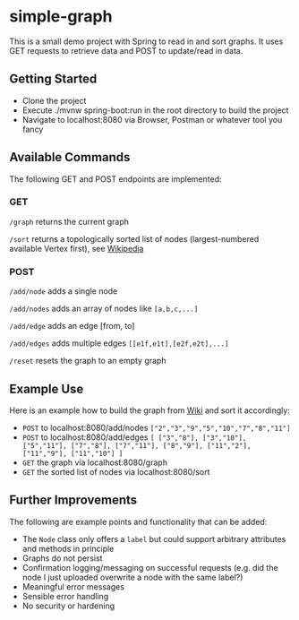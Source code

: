 # simple-graph
This is a small demo project with Spring to read in and sort graphs. It uses GET requests to retrieve data and POST to update/read in data.
## Getting Started
- Clone the project
- Execute ./mvnw spring-boot:run in the root directory to build the project
- Navigate to localhost:8080 via Browser, Postman or whatever tool you fancy
## Available Commands
The following GET and POST endpoints are implemented:
### GET
`/graph` returns the current graph

`/sort` returns a topologically sorted list of nodes (largest-numbered available Vertex first), see [Wikipedia](https://en.wikipedia.org/wiki/Topological_sorting#Depth-first_search)
### POST
`/add/node` adds a single node

`/add/nodes` adds an array of nodes like `[a,b,c,...]`

`/add/edge` adds an edge [from, to]

`/add/edges` adds multiple edges `[[e1f,e1t],[e2f,e2t],...]`

`/reset` resets the graph to an empty graph

## Example Use
Here is an example how to build the graph from [Wiki](https://en.wikipedia.org/wiki/Topological_sorting#Examples) and sort it accordingly:
- `POST` to localhost:8080/add/nodes `["2","3","9","5","10","7","8","11"]`
- `POST` to localhost:8080/add/edges `[
    ["3","8"],
    ["3","10"],
    ["5","11"],
    ["7","8"],
    ["7","11"],
    ["8","9"],
    ["11","2"],
    ["11","9"],
    ["11","10"]
]`
- `GET` the graph via localhost:8080/graph
- `GET` the sorted list of nodes via localhost:8080/sort

## Further Improvements
The following are example points and functionality that can be added:
- The `Node` class only offers a `label` but could support arbitrary attributes and methods in principle
- Graphs do not persist
- Confirmation logging/messaging on successful requests (e.g. did the node I just uploaded overwrite a node with the same label?)
- Meaningful error messages
- Sensible error handling
- No security or hardening
